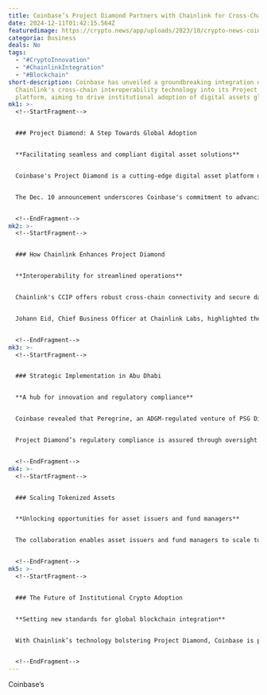 ```yaml
---
title: Coinbase’s Project Diamond Partners with Chainlink for Cross-Chain Innovation
date: 2024-12-11T01:42:15.564Z
featuredimage: https://crypto.news/app/uploads/2023/10/crypto-news-coinbase03.webp
categoria: Business
deals: No
tags:
  - "#CryptoInnovation"
  - "#ChainlinkIntegration"
  - "#Blockchain"
short-description: Coinbase has unveiled a groundbreaking integration of
  Chainlink's cross-chain interoperability technology into its Project Diamond
  platform, aiming to drive institutional adoption of digital assets globally.
mk1: >-
  <!--StartFragment-->


  ### Project Diamond: A Step Towards Global Adoption


  **Facilitating seamless and compliant digital asset solutions**


  Coinbase's Project Diamond is a cutting-edge digital asset platform designed to cater to the needs of global institutions. By incorporating Chainlink’s Cross-Chain Interoperability Protocol (CCIP), the platform ensures secure, efficient access to data across both public and private blockchains.


  The Dec. 10 announcement underscores Coinbase's commitment to advancing institutional adoption through innovative solutions. Marcel Kasumovich, Deputy Chief Investment Officer at Coinbase Asset Management, emphasized that this integration sets a standard for widespread use of digital assets.


  <!--EndFragment-->
mk2: >-
  <!--StartFragment-->


  ### How Chainlink Enhances Project Diamond


  **Interoperability for streamlined operations**


  Chainlink's CCIP offers robust cross-chain connectivity and secure data access. This integration enables banks and financial institutions to utilize verifiable data, boosting operational efficiency and compliance.


  Johann Eid, Chief Business Officer at Chainlink Labs, highlighted the potential of this partnership to scale tokenized assets and enhance institutional engagement with blockchain technology.


  <!--EndFragment-->
mk3: >-
  <!--StartFragment-->


  ### Strategic Implementation in Abu Dhabi


  **A hub for innovation and regulatory compliance**


  Coinbase revealed that Peregrine, an ADGM-regulated venture of PSG Digital, will act as the flagship user of Project Diamond in the Abu Dhabi Global Market (ADGM). The platform leverages Coinbase’s tech stack, including Base, a layer-2 blockchain solution, on-chain wallets, and USDC.


  Project Diamond’s regulatory compliance is assured through oversight by Abu Dhabi’s Financial Services Regulatory Authority, aligning with international standards to foster trust and adoption.


  <!--EndFragment-->
mk4: >-
  <!--StartFragment-->


  ### Scaling Tokenized Assets


  **Unlocking opportunities for asset issuers and fund managers**


  The collaboration enables asset issuers and fund managers to scale tokenized assets efficiently. By integrating Chainlink’s standard directly into the Project Diamond platform, Coinbase bridges the gap between traditional finance and blockchain innovation, empowering institutions worldwide.


  <!--EndFragment-->
mk5: >-
  <!--StartFragment-->


  ### The Future of Institutional Crypto Adoption


  **Setting new standards for global blockchain integration**


  With Chainlink’s technology bolstering Project Diamond, Coinbase is poised to lead the way in institutional digital asset adoption. This partnership exemplifies how interoperability and compliance can drive transformative change in the financial sector.


  <!--EndFragment-->
---
```

Coinbase’s